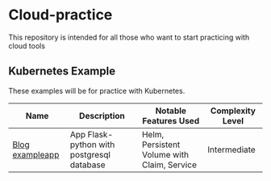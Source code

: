 # Cloud-practice
This repository is intended for all those who want to start practicing with cloud tools

## Kubernetes Example
These examples will be for practice with Kubernetes.

|Name | Description | Notable Features Used | Complexity Level|
------------- | ------------- | ------------ | ------------ |
|[Blog exampleapp](k8s-helm-exampleapp/) |  App Flask-python with postgresql database| Helm, Persistent Volume with Claim, Service | Intermediate
